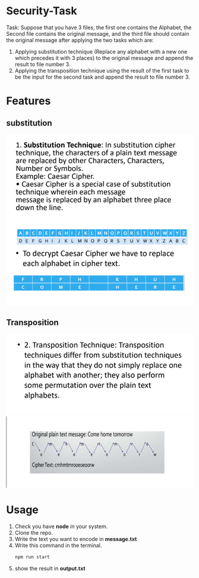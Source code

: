 # Security-Task

Task:
Suppose that you have 3 files, the first one contains the Alphabet, the Second file contains the original message, and the third file should contain the original message after applying the two tasks which are:
1. Applying substitution technique (Replace any alphabet with a new one which precedes it with 3 places) to the original message and append the result to file number 3.
2.  Applying the transposition technique using the result of the first task to be the input for the second task and append the result to file number 3.

# Features
## substitution
![](/public/df3bbb8af916b3250e4718ba9bdd436e9a3bbec939ba34e8ea5fc85fb751750b.png)
![](/public/52a7f7ade9b1030275227c76c4bbd2bf387e875255c3347ded08639e8c37cfea.png)


## Transposition
![](/public/f319c4b9cdbbe32f3376a9f524e25a39e335c16e50023f39ee0f5ee88270851f.png)
![](/public/a7dd0853cdac3ccf221f19a1d652f2a288ef2d1ff3b06bcf8cb557fd9c9995b9.png)



# Usage

1. Check you have **node** in your system.
2. Clone the repo.
3. Write the text you want to encode in **message.txt**
4. Write this command in the terminal.
    ```bash
    npm run start 
    ```
5. show the result in **output.txt**
    
    

